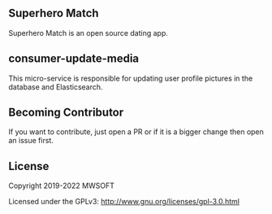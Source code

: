 ## Superhero Match
Superhero Match is an open source dating app.

## consumer-update-media
This micro-service is responsible for updating user profile pictures in the database and Elasticsearch. 

## Becoming Contributor
If you want to contribute, just open a PR or if it is a bigger change then open an issue first.

## License
Copyright 2019-2022 MWSOFT

Licensed under the GPLv3: http://www.gnu.org/licenses/gpl-3.0.html